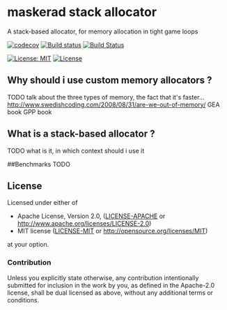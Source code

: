 # maskerad stack allocator
A stack-based allocator, for memory allocation in tight game loops

[![codecov](https://codecov.io/gh/Maskerad-rs/maskerad_stack_allocator/branch/master/graph/badge.svg)](https://codecov.io/gh/Maskerad-rs/maskerad_stack_allocator)
[![Build status](https://ci.appveyor.com/api/projects/status/5h6ndw7bd4b3yavl/branch/master?svg=true)](https://ci.appveyor.com/project/Malkaviel/maskerad-stack-allocator/branch/master)
[![Build Status](https://travis-ci.org/Maskerad-rs/maskerad_stack_allocator.svg?branch=master)](https://travis-ci.org/Maskerad-rs/maskerad_stack_allocator)

[![License: MIT](https://img.shields.io/badge/License-MIT-yellow.svg)](https://opensource.org/licenses/MIT) [![License](https://img.shields.io/badge/License-Apache%202.0-blue.svg)](https://opensource.org/licenses/Apache-2.0)

## Why should i use custom memory allocators ?
TODO talk about the three types of memory, the fact that it's faster...
http://www.swedishcoding.com/2008/08/31/are-we-out-of-memory/
GEA book
GPP book


## What is a stack-based allocator ?
TODO what is it, in which context should i use it

##Benchmarks
TODO

## License

Licensed under either of

 * Apache License, Version 2.0, ([LICENSE-APACHE](LICENSE-APACHE) or http://www.apache.org/licenses/LICENSE-2.0)
 * MIT license ([LICENSE-MIT](LICENSE-MIT) or http://opensource.org/licenses/MIT)

at your option.

### Contribution

Unless you explicitly state otherwise, any contribution intentionally submitted
for inclusion in the work by you, as defined in the Apache-2.0 license, shall be dual licensed
as above, without any additional terms or conditions.
